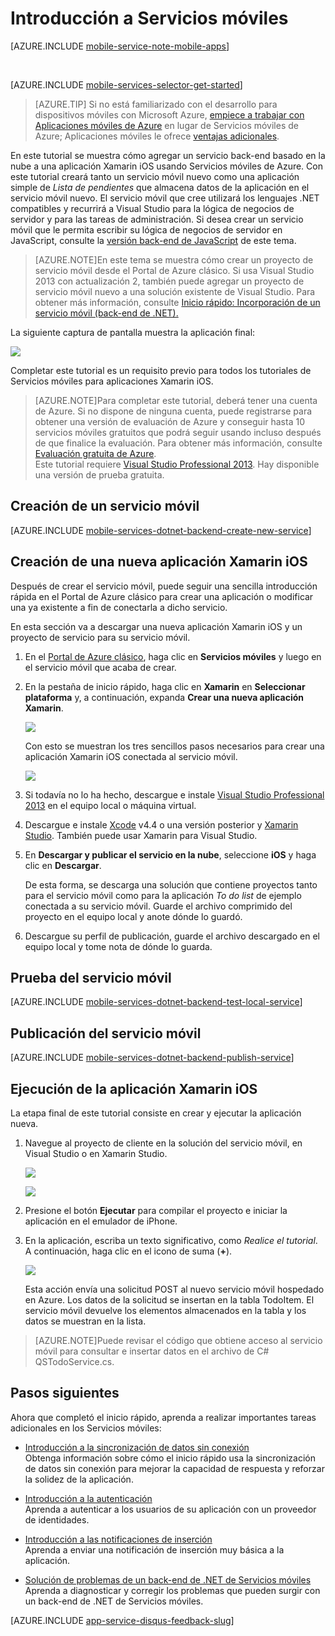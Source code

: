 <properties
	pageTitle="Introducción a Servicios móviles para aplicaciones de Xamarin iOS | Microsoft Azure"
	description="Siga este tutorial para empezar a usar Servicios móviles de Azure para el desarrollo de Xamarin iOS"
	services="mobile-services"
	documentationCenter="xamarin"
	authors="lindydonna"
	manager="dwrede"
	editor="mollybos"/>

<tags
	ms.service="mobile-services"
	ms.workload="mobile"
	ms.tgt_pltfrm="mobile-xamarin-ios"
	ms.devlang="dotnet"
	ms.topic="get-started-article"
	ms.date="02/10/2016"
	ms.author="donnam"/>

# <a name="getting-started"> </a>Introducción a Servicios móviles

[AZURE.INCLUDE [mobile-service-note-mobile-apps](../../includes/mobile-services-note-mobile-apps.md)]

&nbsp;


[AZURE.INCLUDE [mobile-services-selector-get-started](../../includes/mobile-services-selector-get-started.md)]
&nbsp;

>[AZURE.TIP] Si no está familiarizado con el desarrollo para dispositivos móviles con Microsoft Azure, [empiece a trabajar con Aplicaciones móviles de Azure](app-service-mobile-dotnet-backend-xamarin-ios-get-started-preview.md) en lugar de Servicios móviles de Azure; Aplicaciones móviles le ofrece [ventajas adicionales](app-service-mobile-value-prop-migration-from-mobile-services-preview.md).

En este tutorial se muestra cómo agregar un servicio back-end basado en la nube a una aplicación Xamarin iOS usando Servicios móviles de Azure. Con este tutorial creará tanto un servicio móvil nuevo como una aplicación simple de _Lista de pendientes_ que almacena datos de la aplicación en el servicio móvil nuevo. El servicio móvil que cree utilizará los lenguajes .NET compatibles y recurrirá a Visual Studio para la lógica de negocios de servidor y para las tareas de administración. Si desea crear un servicio móvil que le permita escribir su lógica de negocios de servidor en JavaScript, consulte la [versión back-end de JavaScript] de este tema.

>[AZURE.NOTE]En este tema se muestra cómo crear un proyecto de servicio móvil desde el Portal de Azure clásico. Si usa Visual Studio 2013 con actualización 2, también puede agregar un proyecto de servicio móvil nuevo a una solución existente de Visual Studio. Para obtener más información, consulte [Inicio rápido: Incorporación de un servicio móvil (back-end de .NET).](http://msdn.microsoft.com/library/windows/apps/dn629482.aspx)

La siguiente captura de pantalla muestra la aplicación final:

![][0]


Completar este tutorial es un requisito previo para todos los tutoriales de Servicios móviles para aplicaciones Xamarin iOS.

>[AZURE.NOTE]Para completar este tutorial, deberá tener una cuenta de Azure. Si no dispone de ninguna cuenta, puede registrarse para obtener una versión de evaluación de Azure y conseguir hasta 10 servicios móviles gratuitos que podrá seguir usando incluso después de que finalice la evaluación. Para obtener más información, consulte <a href="http://www.windowsazure.com/pricing/free-trial/?WT.mc_id=A0E0E5C02&amp;returnurl=http%3A%2F%2Fwww.windowsazure.com%2Fes-ES%2Fdocumentation%2Farticles%2Fmobile-services-dotnet-backend-xamarin-ios-get-started" target="_blank">Evaluación gratuita de Azure</a>. <br />Este tutorial requiere <a href="https://go.microsoft.com/fwLink/p/?LinkID=257546" target="_blank">Visual Studio Professional 2013</a>. Hay disponible una versión de prueba gratuita.

## Creación de un servicio móvil

[AZURE.INCLUDE [mobile-services-dotnet-backend-create-new-service](../../includes/mobile-services-dotnet-backend-create-new-service.md)]

## Creación de una nueva aplicación Xamarin iOS

Después de crear el servicio móvil, puede seguir una sencilla introducción rápida en el Portal de Azure clásico para crear una aplicación o modificar una ya existente a fin de conectarla a dicho servicio.

En esta sección va a descargar una nueva aplicación Xamarin iOS y un proyecto de servicio para su servicio móvil.

1. En el [Portal de Azure clásico], haga clic en **Servicios móviles** y luego en el servicio móvil que acaba de crear.

2. En la pestaña de inicio rápido, haga clic en **Xamarin** en **Seleccionar plataforma** y, a continuación, expanda **Crear una nueva aplicación Xamarin**.

   	![][6]

   	Con esto se muestran los tres sencillos pasos necesarios para crear una aplicación Xamarin iOS conectada al servicio móvil.

  	![][7]

3. Si todavía no lo ha hecho, descargue e instale <a href="https://go.microsoft.com/fwLink/p/?LinkID=257546" target="_blank">Visual Studio Professional 2013</a> en el equipo local o máquina virtual.

4. Descargue e instale [Xcode] v4.4 o una versión posterior y [Xamarin Studio]. También puede usar Xamarin para Visual Studio.

5. En **Descargar y publicar el servicio en la nube**, seleccione **iOS** y haga clic en **Descargar**.

  	De esta forma, se descarga una solución que contiene proyectos tanto para el servicio móvil como para la aplicación _To do list_ de ejemplo conectada a su servicio móvil. Guarde el archivo comprimido del proyecto en el equipo local y anote dónde lo guardó.

6. Descargue su perfil de publicación, guarde el archivo descargado en el equipo local y tome nota de dónde lo guarda.

## Prueba del servicio móvil

[AZURE.INCLUDE [mobile-services-dotnet-backend-test-local-service](../../includes/mobile-services-dotnet-backend-test-local-service.md)]

## Publicación del servicio móvil

[AZURE.INCLUDE [mobile-services-dotnet-backend-publish-service](../../includes/mobile-services-dotnet-backend-publish-service.md)]

## Ejecución de la aplicación Xamarin iOS

La etapa final de este tutorial consiste en crear y ejecutar la aplicación nueva.

1. Navegue al proyecto de cliente en la solución del servicio móvil, en Visual Studio o en Xamarin Studio.

	![][8]

	![][9]

2. Presione el botón **Ejecutar** para compilar el proyecto e iniciar la aplicación en el emulador de iPhone.

3. En la aplicación, escriba un texto significativo, como _Realice el tutorial_. A continuación, haga clic en el icono de suma (**+**).

	![][10]

	Esta acción envía una solicitud POST al nuevo servicio móvil hospedado en Azure. Los datos de la solicitud se insertan en la tabla TodoItem. El servicio móvil devuelve los elementos almacenados en la tabla y los datos se muestran en la lista.

>[AZURE.NOTE]Puede revisar el código que obtiene acceso al servicio móvil para consultar e insertar datos en el archivo de C# QSTodoService.cs.


## Pasos siguientes
Ahora que completó el inicio rápido, aprenda a realizar importantes tareas adicionales en los Servicios móviles:

* [Introducción a la sincronización de datos sin conexión] <br/>Obtenga información sobre cómo el inicio rápido usa la sincronización de datos sin conexión para mejorar la capacidad de respuesta y reforzar la solidez de la aplicación.

* [Introducción a la autenticación] <br/>Aprenda a autenticar a los usuarios de su aplicación con un proveedor de identidades.

* [Introducción a las notificaciones de inserción] <br/>Aprenda a enviar una notificación de inserción muy básica a la aplicación.

* [Solución de problemas de un back-end de .NET de Servicios móviles] <br/> Aprenda a diagnosticar y corregir los problemas que pueden surgir con un back-end de .NET de Servicios móviles.

[AZURE.INCLUDE [app-service-disqus-feedback-slug](../../includes/app-service-disqus-feedback-slug.md)]

<!-- Anchors. -->
[Getting started with Mobile Services]: #getting-started
[Create a new mobile service]: #create-new-service
[Next Steps]: #next-steps



<!-- Images. -->
[0]: ./media/mobile-services-dotnet-backend-xamarin-ios-get-started/mobile-quickstart-completed-ios.png
[6]: ./media/mobile-services-dotnet-backend-xamarin-ios-get-started/mobile-portal-quickstart-xamarin-ios.png
[7]: ./media/mobile-services-dotnet-backend-xamarin-ios-get-started/mobile-quickstart-steps-xamarin-ios.png
[8]: ./media/mobile-services-dotnet-backend-xamarin-ios-get-started/mobile-xamarin-project-ios-vs.png
[9]: ./media/mobile-services-dotnet-backend-xamarin-ios-get-started/mobile-xamarin-project-ios-xs.png
[10]: ./media/mobile-services-dotnet-backend-xamarin-ios-get-started/mobile-quickstart-startup-ios.png

<!-- URLs. -->
[Introducción a la sincronización de datos sin conexión]: mobile-services-xamarin-ios-get-started-offline-data.md
[Introducción a la autenticación]: mobile-services-dotnet-backend-xamarin-ios-get-started-users.md
[Introducción a las notificaciones de inserción]: mobile-services-dotnet-backend-xamarin-ios-get-started-push.md
[Visual Studio Professional 2013]: https://go.microsoft.com/fwLink/p/?LinkID=257546
[Mobile Services SDK]: http://go.microsoft.com/fwlink/?LinkId=257545
[JavaScript and HTML]: mobile-services-win8-javascript/
[Portal de Azure clásico]: https://manage.windowsazure.com/
[versión back-end de JavaScript]: mobile-services-ios-get-started.md
[Solución de problemas de un back-end de .NET de Servicios móviles]: mobile-services-dotnet-backend-how-to-troubleshoot.md


[Xamarin Studio]: http://xamarin.com/download
[Xcode]: https://go.microsoft.com/fwLink/?LinkID=266532&clcid=0x409
[Xamarin for Windows]: https://go.microsoft.com/fwLink/?LinkID=330242&clcid=0x409

<!----HONumber=AcomDC_0211_2016-->
